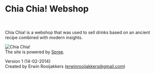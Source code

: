 Chia Chia! Webshop
==================
<br><br> 
Chia Chia! is a webshop that was used to sell drinks based on an ancient recipe combined with modern insights.

![Chia Chia!](https://github.com/erooijak/chiachia_store/chiachia-screenshot.png)
<br>
The site is powered by [Spree](http://spreecommerce.com/).

Version 1 (14-02-2014)<br>
Created by Erwin Rooijakkers (erwinrooijakkers@gmail.com)

